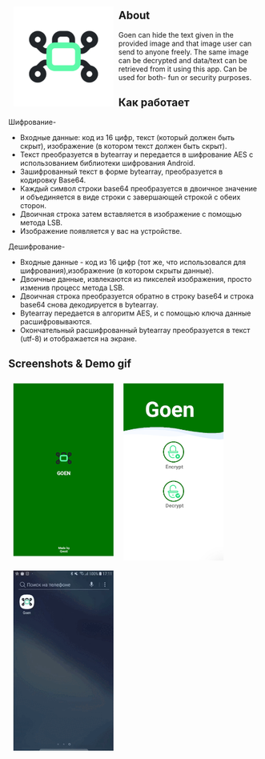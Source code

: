 
<img src="app/src/main/ic_launcher-playstore.png" align="left"
width="200" hspace="10" vspace="10">


## About

Goen can hide the text given in the provided image and that image user can send to anyone freely.
The same image can be decrypted and data/text can be retrieved from it using this app.
Can be used for both- fun or security purposes.


## Как работает

Шифрование-
- Входные данные: код из 16 цифр, текст (который должен быть скрыт), изображение (в котором текст должен быть скрыт).
- Текст преобразуется в bytearray и передается в шифрование AES с использованием библиотеки шифрования Android.
- Зашифрованный текст в форме bytearray, преобразуется в кодировку Base64.
- Каждый символ строки base64 преобразуется в двоичное значение и объединяется в виде строки с завершающей строкой с обеих сторон.
- Двоичная строка затем вставляется в изображение с помощью метода LSB.
- Изображение появляется у вас на устройстве.

Дешифрование-
- Входные данные - код из 16 цифр (тот же, что использовался для шифрования),изображение (в котором скрыты данные).
- Двоичные данные, извлекаются из пикселей изображения, просто изменив процесс метода LSB.
- Двоичная строка преобразуется обратно в строку base64 и строка base64 снова декодируется в bytearray.
- Bytearray передается в алгоритм AES, и с помощью ключа данные расшифровываются.
- Окончательный расшифрованный bytearray преобразуется в текст (utf-8) и отображается на экране.

## Screenshots & Demo gif

[<img src="/screenshots/screens1.png" align="left"
width="200"
hspace="10" vspace="10">](/screenshots/screens1.png)
[<img src="/screenshots/screens2.png" align="left"
width="200"
hspace="10" vspace="10">](/screenshots/screens2.png)

[<img src="/screenshots/preview.gif" align="center"
width="200"
hspace="10" vspace="10">](/screenshots/preview.gif)



